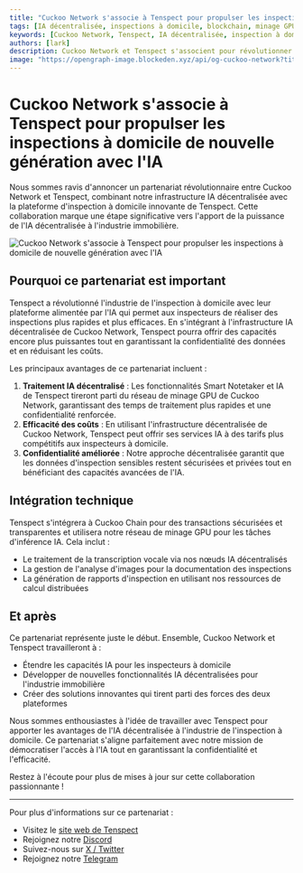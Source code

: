 ```yaml
---
title: "Cuckoo Network s'associe à Tenspect pour propulser les inspections à domicile de nouvelle génération avec l'IA"
tags: [IA décentralisée, inspections à domicile, blockchain, minage GPU, technologie immobilière]
keywords: [Cuckoo Network, Tenspect, IA décentralisée, inspection à domicile, blockchain, minage GPU, infrastructure IA]
authors: [lark]
description: Cuckoo Network et Tenspect s'associent pour révolutionner l'industrie de l'inspection à domicile en intégrant une infrastructure IA décentralisée, améliorant la confidentialité et réduisant les coûts grâce à la technologie blockchain et au minage GPU.
image: "https://opengraph-image.blockeden.xyz/api/og-cuckoo-network?title=Cuckoo%20Network%20s%27associe%20%C3%A0%20Tenspect%20pour%20propulser%20les%20inspections%20%C3%A0%20domicile%20de%20nouvelle%20g%C3%A9n%C3%A9ration%20avec%20l%27IA"
---
```


# Cuckoo Network s'associe à Tenspect pour propulser les inspections à domicile de nouvelle génération avec l'IA

Nous sommes ravis d'annoncer un partenariat révolutionnaire entre Cuckoo Network et Tenspect, combinant notre infrastructure IA décentralisée avec la plateforme d'inspection à domicile innovante de Tenspect. Cette collaboration marque une étape significative vers l'apport de la puissance de l'IA décentralisée à l'industrie immobilière.

![Cuckoo Network s'associe à Tenspect pour propulser les inspections à domicile de nouvelle génération avec l'IA](https://opengraph-image.blockeden.xyz/api/og-cuckoo-network?title=Cuckoo%20Network%20s%27associe%20%C3%A0%20Tenspect%20pour%20propulser%20les%20inspections%20%C3%A0%20domicile%20de%20nouvelle%20g%C3%A9n%C3%A9ration%20avec%20l%27IA)

## Pourquoi ce partenariat est important

Tenspect a révolutionné l'industrie de l'inspection à domicile avec leur plateforme alimentée par l'IA qui permet aux inspecteurs de réaliser des inspections plus rapides et plus efficaces. En s'intégrant à l'infrastructure IA décentralisée de Cuckoo Network, Tenspect pourra offrir des capacités encore plus puissantes tout en garantissant la confidentialité des données et en réduisant les coûts.

Les principaux avantages de ce partenariat incluent :

1. **Traitement IA décentralisé** : Les fonctionnalités Smart Notetaker et IA de Tenspect tireront parti du réseau de minage GPU de Cuckoo Network, garantissant des temps de traitement plus rapides et une confidentialité renforcée.
2. **Efficacité des coûts** : En utilisant l'infrastructure décentralisée de Cuckoo Network, Tenspect peut offrir ses services IA à des tarifs plus compétitifs aux inspecteurs à domicile.
3. **Confidentialité améliorée** : Notre approche décentralisée garantit que les données d'inspection sensibles restent sécurisées et privées tout en bénéficiant des capacités avancées de l'IA.

## Intégration technique

Tenspect s'intégrera à Cuckoo Chain pour des transactions sécurisées et transparentes et utilisera notre réseau de minage GPU pour les tâches d'inférence IA. Cela inclut :

- Le traitement de la transcription vocale via nos nœuds IA décentralisés
- La gestion de l'analyse d'images pour la documentation des inspections
- La génération de rapports d'inspection en utilisant nos ressources de calcul distribuées

## Et après

Ce partenariat représente juste le début. Ensemble, Cuckoo Network et Tenspect travailleront à :

- Étendre les capacités IA pour les inspecteurs à domicile
- Développer de nouvelles fonctionnalités IA décentralisées pour l'industrie immobilière
- Créer des solutions innovantes qui tirent parti des forces des deux plateformes

Nous sommes enthousiastes à l'idée de travailler avec Tenspect pour apporter les avantages de l'IA décentralisée à l'industrie de l'inspection à domicile. Ce partenariat s'aligne parfaitement avec notre mission de démocratiser l'accès à l'IA tout en garantissant la confidentialité et l'efficacité.

Restez à l'écoute pour plus de mises à jour sur cette collaboration passionnante !

------

Pour plus d'informations sur ce partenariat :

- Visitez le [site web de Tenspect](https://tenspect.com)
- Rejoignez notre [Discord](https://cuckoo.network/dc)
- Suivez-nous sur [X / Twitter](https://cuckoo.network/x)
- Rejoignez notre [Telegram](https://cuckoo.network/tg)
